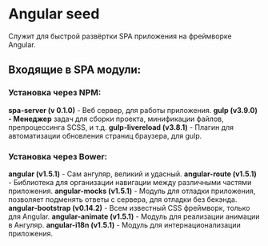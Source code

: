 # Angular seed
Служит для быстрой развёртки SPA приложения на фреймворке Angular.

## Входящие в SPA модули:
### Установка через NPM:
<b>spa-server (v 0.1.0)</b> - Веб сервер, для работы приложения.
<b>gulp (v3.9.0) - Менеджер</b> задач для сборки проекта, минификации файлов, 
    препроцессинга SCSS, и т.д.
<b>gulp-livereload (v3.8.1)</b> - Плагин для автоматизации обновления страниц 
    браузера, для gulp.

### Установка через Bower:
 <b>angular (v1.5.1)</b> - Сам ангуляр, великий и удасный.
 <b>angular-route (v1.5.1)</b> - Библиотека для организации навигации между 
    различными частями приложения.
 <b>angular-mocks (v1.5.1)</b> - Модуль для отладки приложения, позволяет 
    подменять ответы с сервера, для отладки без бекэнда.
 <b>angular-bootstrap (v0.14.2)</b> - Всем известный CSS фреймворк, только 
    для Angular.
 <b>angular-animate (v1.5.1)</b> - Модуль для реализации анимации в Ангуляр.
 <b>angular-i18n (v1.5.1)</b> - Модуль для интернационализации приложения.